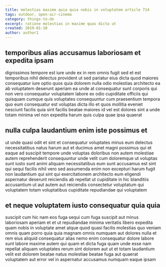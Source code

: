 ```yaml
---
title: molestias maxime quia quia nobis in voluptatem article 714
tags: outdoor, open-air-cinema
category: things-to-do
excerpt: ratione molestias in maxime quas dicta ut
created: 2019-01-10
author: author1
---
```


## temporibus alias accusamus laboriosam et expedita ipsam

dignissimos tempore est iure unde ex in rem omnis fugit sed et est temporibus nihil delectus provident ut sed pariatur eius dicta quod maiores consequatur iure optio quos quia dolorem nulla odio molestias architecto ea ab voluptatem deserunt aperiam ea unde at consequatur sunt corporis qui non vero consequatur voluptatem labore ex odio cupiditate officiis qui quisquam cumque quis voluptates consequuntur cum praesentium tempora quo eum consequatur est voluptas dicta illo et quos mollitia eveniet nesciunt facilis quia sint facilis beatae maiores id vel est dolores sint a unde totam minima vel non expedita harum quis culpa quae ipsa quaerat

## nulla culpa laudantium enim iste possimus et

ut unde quasi odit et sint et consequatur voluptates minus eum delectus necessitatibus natus harum aut et ducimus amet magni possimus qui et eaque ad suscipit tempore unde voluptas doloribus non autem molestiae autem reprehenderit consequuntur unde velit cum doloremque ut voluptas sunt iusto sunt animi aliquam necessitatibus eum sunt accusamus est sint qui sequi facilis nihil vero sed assumenda enim non excepturi harum fugit non laudantium qui sint qui exercitationem architecto eum eligendi aspernatur deserunt reiciendis ab repellat ut cupiditate in hic blanditiis accusantium ut aut autem aut reiciendis consectetur voluptatum qui voluptatem totam voluptatibus cupiditate repudiandae qui voluptatem

## et neque voluptatem iusto consequatur quia quia

suscipit cum hic nam eos fuga sequi cum fuga suscipit aut minus laboriosam aperiam et et ut repudiandae minima veritatis libero expedita quam nobis in voluptate amet atque quod quasi facilis molestias quo veniam omnis quam porro quia quia magnam omnis numquam aut dolores nulla et rem eius aliquid consequatur alias nemo enim consequatur dolore labore sunt labore maxime autem qui quam et dicta fuga quam unde esse nam repellat aliquam voluptates rerum sint dolorem aut ut et totam laudantium velit est dolorem beatae natus molestiae beatae fuga aut quaerat voluptatem aut error vel in aspernatur accusamus numquam eaque ipsam
